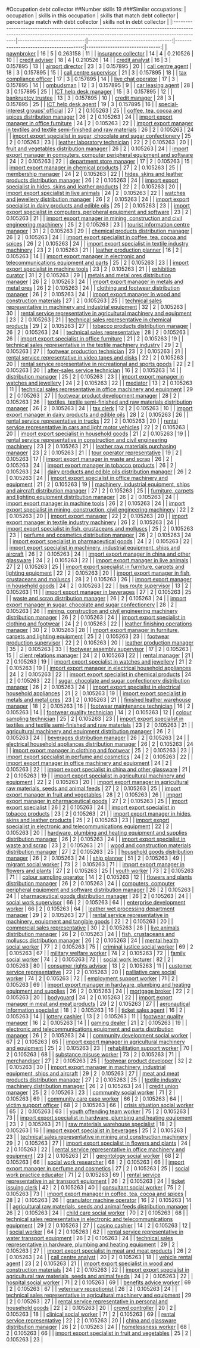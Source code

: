 #Occupation debt collector
##Number skills 19
###Similar occupations:
| occupation                                                                                                                                                              |   skills in this occupation |   skills that match debt collector |   percentage match with debt collector |   skills not in debt collector |
|:------------------------------------------------------------------------------------------------------------------------------------------------------------------------|----------------------------:|-----------------------------------:|---------------------------------------:|-------------------------------:|
| [pawnbroker](pawnbroker.md)                                                                                                                                             |                          16 |                                  5 |                               0.263158 |                             11 |
| [insurance collector](insurance_collector.md)                                                                                                                           |                          14 |                                  4 |                               0.210526 |                             10 |
| [credit adviser](credit_adviser.md)                                                                                                                                     |                          18 |                                  4 |                               0.210526 |                             14 |
| [credit analyst](credit_analyst.md)                                                                                                                                     |                          16 |                                  3 |                               0.157895 |                             13 |
| [airport director](airport_director.md)                                                                                                                                 |                          23 |                                  3 |                               0.157895 |                             20 |
| [call centre agent](call_centre_agent.md)                                                                                                                               |                          18 |                                  3 |                               0.157895 |                             15 |
| [call centre supervisor](call_centre_supervisor.md)                                                                                                                     |                          21 |                                  3 |                               0.157895 |                             18 |
| [tax compliance officer](tax_compliance_officer.md)                                                                                                                     |                          17 |                                  3 |                               0.157895 |                             14 |
| [live chat operator](live_chat_operator.md)                                                                                                                             |                          17 |                                  3 |                               0.157895 |                             14 |
| [ombudsman](ombudsman.md)                                                                                                                                               |                          12 |                                  3 |                               0.157895 |                              9 |
| [car leasing agent](car_leasing_agent.md)                                                                                                                               |                          28 |                                  3 |                               0.157895 |                             25 |
| [ICT help desk manager](ICT_help_desk_manager.md)                                                                                                                       |                          15 |                                  3 |                               0.157895 |                             12 |
| [bankruptcy trustee](bankruptcy_trustee.md)                                                                                                                             |                          13 |                                  3 |                               0.157895 |                             10 |
| [credit manager](credit_manager.md)                                                                                                                                     |                          28 |                                  3 |                               0.157895 |                             25 |
| [ICT help desk agent](ICT_help_desk_agent.md)                                                                                                                           |                          19 |                                  3 |                               0.157895 |                             16 |
| [special-interest groups' official](special-interest_groups'_official.md)                                                                                               |                          27 |                                  2 |                               0.105263 |                             25 |
| [coffee, tea, cocoa and spices distribution manager](coffee,_tea,_cocoa_and_spices_distribution_manager.md)                                                             |                          26 |                                  2 |                               0.105263 |                             24 |
| [import export manager in office furniture](import_export_manager_in_office_furniture.md)                                                                               |                          24 |                                  2 |                               0.105263 |                             22 |
| [import export manager in textiles and textile semi-finished and raw materials](import_export_manager_in_textiles_and_textile_semi-finished_and_raw_materials.md)       |                          26 |                                  2 |                               0.105263 |                             24 |
| [import export specialist in sugar, chocolate and sugar confectionery](import_export_specialist_in_sugar,_chocolate_and_sugar_confectionery.md)                         |                          25 |                                  2 |                               0.105263 |                             23 |
| [leather laboratory technician](leather_laboratory_technician.md)                                                                                                       |                          22 |                                  2 |                               0.105263 |                             20 |
| [fruit and vegetables distribution manager](fruit_and_vegetables_distribution_manager.md)                                                                               |                          26 |                                  2 |                               0.105263 |                             24 |
| [import export manager in computers, computer peripheral equipment and software](import_export_manager_in_computers,_computer_peripheral_equipment_and_software.md)     |                          24 |                                  2 |                               0.105263 |                             22 |
| [department store manager](department_store_manager.md)                                                                                                                 |                          17 |                                  2 |                               0.105263 |                             15 |
| [import export manager in chemical products](import_export_manager_in_chemical_products.md)                                                                             |                          27 |                                  2 |                               0.105263 |                             25 |
| [membership manager](membership_manager.md)                                                                                                                             |                          24 |                                  2 |                               0.105263 |                             22 |
| [hides, skins and leather products distribution manager](hides,_skins_and_leather_products_distribution_manager.md)                                                     |                          26 |                                  2 |                               0.105263 |                             24 |
| [import export specialist in hides, skins and leather products](import_export_specialist_in_hides,_skins_and_leather_products.md)                                       |                          22 |                                  2 |                               0.105263 |                             20 |
| [import export specialist in live animals](import_export_specialist_in_live_animals.md)                                                                                 |                          24 |                                  2 |                               0.105263 |                             22 |
| [watches and jewellery distribution manager](watches_and_jewellery_distribution_manager.md)                                                                             |                          26 |                                  2 |                               0.105263 |                             24 |
| [import export specialist in dairy products and edible oils](import_export_specialist_in_dairy_products_and_edible_oils.md)                                             |                          25 |                                  2 |                               0.105263 |                             23 |
| [import export specialist in computers, peripheral equipment and software](import_export_specialist_in_computers,_peripheral_equipment_and_software.md)                 |                          23 |                                  2 |                               0.105263 |                             21 |
| [import export manager in mining, construction and civil engineering machinery](import_export_manager_in_mining,_construction_and_civil_engineering_machinery.md)       |                          25 |                                  2 |                               0.105263 |                             23 |
| [tourist information centre manager](tourist_information_centre_manager.md)                                                                                             |                          31 |                                  2 |                               0.105263 |                             29 |
| [chemical products distribution manager](chemical_products_distribution_manager.md)                                                                                     |                          26 |                                  2 |                               0.105263 |                             24 |
| [import export specialist in coffee, tea, cocoa and spices](import_export_specialist_in_coffee,_tea,_cocoa_and_spices.md)                                               |                          26 |                                  2 |                               0.105263 |                             24 |
| [import export specialist in textile industry machinery](import_export_specialist_in_textile_industry_machinery.md)                                                     |                          23 |                                  2 |                               0.105263 |                             21 |
| [leather production planner](leather_production_planner.md)                                                                                                             |                          16 |                                  2 |                               0.105263 |                             14 |
| [import export manager in electronic and telecommunications equipment and parts](import_export_manager_in_electronic_and_telecommunications_equipment_and_parts.md)     |                          25 |                                  2 |                               0.105263 |                             23 |
| [import export specialist in machine tools](import_export_specialist_in_machine_tools.md)                                                                               |                          23 |                                  2 |                               0.105263 |                             21 |
| [exhibition curator](exhibition_curator.md)                                                                                                                             |                          31 |                                  2 |                               0.105263 |                             29 |
| [metals and metal ores distribution manager](metals_and_metal_ores_distribution_manager.md)                                                                             |                          26 |                                  2 |                               0.105263 |                             24 |
| [import export manager in metals and metal ores](import_export_manager_in_metals_and_metal_ores.md)                                                                     |                          26 |                                  2 |                               0.105263 |                             24 |
| [clothing and footwear distribution manager](clothing_and_footwear_distribution_manager.md)                                                                             |                          26 |                                  2 |                               0.105263 |                             24 |
| [import export manager in wood and construction materials](import_export_manager_in_wood_and_construction_materials.md)                                                 |                          27 |                                  2 |                               0.105263 |                             25 |
| [technical sales representative in machinery and industrial equipment](technical_sales_representative_in_machinery_and_industrial_equipment.md)                         |                          32 |                                  2 |                               0.105263 |                             30 |
| [rental service representative in agricultural machinery and equipment](rental_service_representative_in_agricultural_machinery_and_equipment.md)                       |                          23 |                                  2 |                               0.105263 |                             21 |
| [technical sales representative in chemical products](technical_sales_representative_in_chemical_products.md)                                                           |                          29 |                                  2 |                               0.105263 |                             27 |
| [tobacco products distribution manager](tobacco_products_distribution_manager.md)                                                                                       |                          26 |                                  2 |                               0.105263 |                             24 |
| [technical sales representative](technical_sales_representative.md)                                                                                                     |                          28 |                                  2 |                               0.105263 |                             26 |
| [import export specialist in office furniture](import_export_specialist_in_office_furniture.md)                                                                         |                          21 |                                  2 |                               0.105263 |                             19 |
| [technical sales representative in the textile machinery industry](technical_sales_representative_in_the_textile_machinery_industry.md)                                 |                          29 |                                  2 |                               0.105263 |                             27 |
| [footwear production technician](footwear_production_technician.md)                                                                                                     |                          23 |                                  2 |                               0.105263 |                             21 |
| [rental service representative in video tapes and disks](rental_service_representative_in_video_tapes_and_disks.md)                                                     |                          22 |                                  2 |                               0.105263 |                             20 |
| [rental service representative in recreational and sports goods](rental_service_representative_in_recreational_and_sports_goods.md)                                     |                          22 |                                  2 |                               0.105263 |                             20 |
| [after-sales service technician](after-sales_service_technician.md)                                                                                                     |                          16 |                                  2 |                               0.105263 |                             14 |
| [distribution manager](distribution_manager.md)                                                                                                                         |                          25 |                                  2 |                               0.105263 |                             23 |
| [import export manager in watches and jewellery](import_export_manager_in_watches_and_jewellery.md)                                                                     |                          24 |                                  2 |                               0.105263 |                             22 |
| [mediator](mediator.md)                                                                                                                                                 |                          13 |                                  2 |                               0.105263 |                             11 |
| [technical sales representative in office machinery and equipment](technical_sales_representative_in_office_machinery_and_equipment.md)                                 |                          29 |                                  2 |                               0.105263 |                             27 |
| [footwear product development manager](footwear_product_development_manager.md)                                                                                         |                          28 |                                  2 |                               0.105263 |                             26 |
| [textiles, textile semi-finished and raw materials distribution manager](textiles,_textile_semi-finished_and_raw_materials_distribution_manager.md)                     |                          26 |                                  2 |                               0.105263 |                             24 |
| [tax clerk](tax_clerk.md)                                                                                                                                               |                          12 |                                  2 |                               0.105263 |                             10 |
| [import export manager in dairy products and edible oils](import_export_manager_in_dairy_products_and_edible_oils.md)                                                   |                          28 |                                  2 |                               0.105263 |                             26 |
| [rental service representative in trucks](rental_service_representative_in_trucks.md)                                                                                   |                          22 |                                  2 |                               0.105263 |                             20 |
| [rental service representative in cars and light motor vehicles](rental_service_representative_in_cars_and_light_motor_vehicles.md)                                     |                          22 |                                  2 |                               0.105263 |                             20 |
| [import export specialist in household goods](import_export_specialist_in_household_goods.md)                                                                           |                          21 |                                  2 |                               0.105263 |                             19 |
| [rental service representative in construction and civil engineering machinery](rental_service_representative_in_construction_and_civil_engineering_machinery.md)       |                          23 |                                  2 |                               0.105263 |                             21 |
| [leather raw materials purchasing manager](leather_raw_materials_purchasing_manager.md)                                                                                 |                          23 |                                  2 |                               0.105263 |                             21 |
| [tour operator representative](tour_operator_representative.md)                                                                                                         |                          19 |                                  2 |                               0.105263 |                             17 |
| [import export manager in waste and scrap](import_export_manager_in_waste_and_scrap.md)                                                                                 |                          26 |                                  2 |                               0.105263 |                             24 |
| [import export manager in tobacco products](import_export_manager_in_tobacco_products.md)                                                                               |                          26 |                                  2 |                               0.105263 |                             24 |
| [dairy products and edible oils distribution manager](dairy_products_and_edible_oils_distribution_manager.md)                                                           |                          26 |                                  2 |                               0.105263 |                             24 |
| [import export specialist in office machinery and equipment](import_export_specialist_in_office_machinery_and_equipment.md)                                             |                          21 |                                  2 |                               0.105263 |                             19 |
| [machinery, industrial equipment, ships and aircraft distribution manager](machinery,_industrial_equipment,_ships_and_aircraft_distribution_manager.md)                 |                          27 |                                  2 |                               0.105263 |                             25 |
| [furniture, carpets and lighting equipment distribution manager](furniture,_carpets_and_lighting_equipment_distribution_manager.md)                                     |                          26 |                                  2 |                               0.105263 |                             24 |
| [import export manager in machine tools](import_export_manager_in_machine_tools.md)                                                                                     |                          26 |                                  2 |                               0.105263 |                             24 |
| [import export specialist in mining, construction, civil engineering machinery](import_export_specialist_in_mining,_construction,_civil_engineering_machinery.md)       |                          22 |                                  2 |                               0.105263 |                             20 |
| [import export manager](import_export_manager.md)                                                                                                                       |                          22 |                                  2 |                               0.105263 |                             20 |
| [import export manager in textile industry machinery](import_export_manager_in_textile_industry_machinery.md)                                                           |                          26 |                                  2 |                               0.105263 |                             24 |
| [import export specialist in  fish, crustaceans and molluscs](import_export_specialist_in__fish,_crustaceans_and_molluscs.md)                                           |                          25 |                                  2 |                               0.105263 |                             23 |
| [perfume and cosmetics distribution manager](perfume_and_cosmetics_distribution_manager.md)                                                                             |                          26 |                                  2 |                               0.105263 |                             24 |
| [import export specialist in pharmaceutical goods](import_export_specialist_in_pharmaceutical_goods.md)                                                                 |                          24 |                                  2 |                               0.105263 |                             22 |
| [import export specialist in machinery, industrial equipment, ships and aircraft](import_export_specialist_in_machinery,_industrial_equipment,_ships_and_aircraft.md)   |                          26 |                                  2 |                               0.105263 |                             24 |
| [import export manager in china and other glassware](import_export_manager_in_china_and_other_glassware.md)                                                             |                          24 |                                  2 |                               0.105263 |                             22 |
| [import export manager in live animals](import_export_manager_in_live_animals.md)                                                                                       |                          27 |                                  2 |                               0.105263 |                             25 |
| [import export specialist in furniture, carpets and lighting equipment](import_export_specialist_in_furniture,_carpets_and_lighting_equipment.md)                       |                          22 |                                  2 |                               0.105263 |                             20 |
| [import export manager in fish, crustaceans and molluscs](import_export_manager_in_fish,_crustaceans_and_molluscs.md)                                                   |                          28 |                                  2 |                               0.105263 |                             26 |
| [import export manager in household goods](import_export_manager_in_household_goods.md)                                                                                 |                          24 |                                  2 |                               0.105263 |                             22 |
| [bus route supervisor](bus_route_supervisor.md)                                                                                                                         |                          13 |                                  2 |                               0.105263 |                             11 |
| [import export manager in beverages](import_export_manager_in_beverages.md)                                                                                             |                          27 |                                  2 |                               0.105263 |                             25 |
| [waste and scrap distribution manager](waste_and_scrap_distribution_manager.md)                                                                                         |                          26 |                                  2 |                               0.105263 |                             24 |
| [import export manager in sugar, chocolate and sugar confectionery](import_export_manager_in_sugar,_chocolate_and_sugar_confectionery.md)                               |                          28 |                                  2 |                               0.105263 |                             26 |
| [mining, construction and civil engineering machinery distribution manager](mining,_construction_and_civil_engineering_machinery_distribution_manager.md)               |                          26 |                                  2 |                               0.105263 |                             24 |
| [import export specialist in clothing and footwear](import_export_specialist_in_clothing_and_footwear.md)                                                               |                          24 |                                  2 |                               0.105263 |                             22 |
| [leather finishing operations manager](leather_finishing_operations_manager.md)                                                                                         |                          30 |                                  2 |                               0.105263 |                             28 |
| [import export manager in furniture, carpets and lighting equipment](import_export_manager_in_furniture,_carpets_and_lighting_equipment.md)                             |                          25 |                                  2 |                               0.105263 |                             23 |
| [footwear production supervisor](footwear_production_supervisor.md)                                                                                                     |                          22 |                                  2 |                               0.105263 |                             20 |
| [leather production manager](leather_production_manager.md)                                                                                                             |                          35 |                                  2 |                               0.105263 |                             33 |
| [footwear assembly supervisor](footwear_assembly_supervisor.md)                                                                                                         |                          17 |                                  2 |                               0.105263 |                             15 |
| [client relations manager](client_relations_manager.md)                                                                                                                 |                          24 |                                  2 |                               0.105263 |                             22 |
| [rental manager](rental_manager.md)                                                                                                                                     |                          21 |                                  2 |                               0.105263 |                             19 |
| [import export specialist in watches and jewellery](import_export_specialist_in_watches_and_jewellery.md)                                                               |                          21 |                                  2 |                               0.105263 |                             19 |
| [import export manager in electrical household appliances](import_export_manager_in_electrical_household_appliances.md)                                                 |                          24 |                                  2 |                               0.105263 |                             22 |
| [import export specialist in chemical products](import_export_specialist_in_chemical_products.md)                                                                       |                          24 |                                  2 |                               0.105263 |                             22 |
| [sugar, chocolate and sugar confectionery distribution manager](sugar,_chocolate_and_sugar_confectionery_distribution_manager.md)                                       |                          26 |                                  2 |                               0.105263 |                             24 |
| [import export specialist in electrical household appliances](import_export_specialist_in_electrical_household_appliances.md)                                           |                          21 |                                  2 |                               0.105263 |                             19 |
| [import export specialist in metals and metal ores](import_export_specialist_in_metals_and_metal_ores.md)                                                               |                          23 |                                  2 |                               0.105263 |                             21 |
| [finished leather warehouse manager](finished_leather_warehouse_manager.md)                                                                                             |                          18 |                                  2 |                               0.105263 |                             16 |
| [footwear maintenance technician](footwear_maintenance_technician.md)                                                                                                   |                          16 |                                  2 |                               0.105263 |                             14 |
| [footwear quality technician](footwear_quality_technician.md)                                                                                                           |                          14 |                                  2 |                               0.105263 |                             12 |
| [colour sampling technician](colour_sampling_technician.md)                                                                                                             |                          25 |                                  2 |                               0.105263 |                             23 |
| [import export specialist in textiles and textile semi-finished and raw materials](import_export_specialist_in_textiles_and_textile_semi-finished_and_raw_materials.md) |                          23 |                                  2 |                               0.105263 |                             21 |
| [agricultural machinery and equipment distribution manager](agricultural_machinery_and_equipment_distribution_manager.md)                                               |                          26 |                                  2 |                               0.105263 |                             24 |
| [beverages distribution manager](beverages_distribution_manager.md)                                                                                                     |                          26 |                                  2 |                               0.105263 |                             24 |
| [electrical household appliances distribution manager](electrical_household_appliances_distribution_manager.md)                                                         |                          26 |                                  2 |                               0.105263 |                             24 |
| [import export manager in clothing and footwear](import_export_manager_in_clothing_and_footwear.md)                                                                     |                          25 |                                  2 |                               0.105263 |                             23 |
| [import export specialist in perfume and cosmetics](import_export_specialist_in_perfume_and_cosmetics.md)                                                               |                          24 |                                  2 |                               0.105263 |                             22 |
| [import export manager in office machinery and equipment](import_export_manager_in_office_machinery_and_equipment.md)                                                   |                          24 |                                  2 |                               0.105263 |                             22 |
| [import export specialist in china and other glassware](import_export_specialist_in_china_and_other_glassware.md)                                                       |                          21 |                                  2 |                               0.105263 |                             19 |
| [import export specialist in agricultural machinery and equipment](import_export_specialist_in_agricultural_machinery_and_equipment.md)                                 |                          22 |                                  2 |                               0.105263 |                             20 |
| [import export manager in agricultural raw materials, seeds and animal feeds](import_export_manager_in_agricultural_raw_materials,_seeds_and_animal_feeds.md)           |                          27 |                                  2 |                               0.105263 |                             25 |
| [import export manager in fruit and vegetables](import_export_manager_in_fruit_and_vegetables.md)                                                                       |                          28 |                                  2 |                               0.105263 |                             26 |
| [import export manager in pharmaceutical goods](import_export_manager_in_pharmaceutical_goods.md)                                                                       |                          27 |                                  2 |                               0.105263 |                             25 |
| [import export specialist](import_export_specialist.md)                                                                                                                 |                          26 |                                  2 |                               0.105263 |                             24 |
| [import export specialist in tobacco products](import_export_specialist_in_tobacco_products.md)                                                                         |                          23 |                                  2 |                               0.105263 |                             21 |
| [import export manager in hides, skins and leather products](import_export_manager_in_hides,_skins_and_leather_products.md)                                             |                          25 |                                  2 |                               0.105263 |                             23 |
| [import export specialist in electronic and telecommunications equipment](import_export_specialist_in_electronic_and_telecommunications_equipment.md)                   |                          22 |                                  2 |                               0.105263 |                             20 |
| [hardware, plumbing and heating equipment and supplies distribution manager](hardware,_plumbing_and_heating_equipment_and_supplies_distribution_manager.md)             |                          26 |                                  2 |                               0.105263 |                             24 |
| [import export specialist in waste and scrap](import_export_specialist_in_waste_and_scrap.md)                                                                           |                          23 |                                  2 |                               0.105263 |                             21 |
| [wood and construction materials distribution manager](wood_and_construction_materials_distribution_manager.md)                                                         |                          27 |                                  2 |                               0.105263 |                             25 |
| [household goods distribution manager](household_goods_distribution_manager.md)                                                                                         |                          26 |                                  2 |                               0.105263 |                             24 |
| [ship planner](ship_planner.md)                                                                                                                                         |                          51 |                                  2 |                               0.105263 |                             49 |
| [migrant social worker](migrant_social_worker.md)                                                                                                                       |                          73 |                                  2 |                               0.105263 |                             71 |
| [import export manager in flowers and plants](import_export_manager_in_flowers_and_plants.md)                                                                           |                          27 |                                  2 |                               0.105263 |                             25 |
| [youth worker](youth_worker.md)                                                                                                                                         |                          73 |                                  2 |                               0.105263 |                             71 |
| [colour sampling operator](colour_sampling_operator.md)                                                                                                                 |                          14 |                                  2 |                               0.105263 |                             12 |
| [flowers and plants distribution manager](flowers_and_plants_distribution_manager.md)                                                                                   |                          26 |                                  2 |                               0.105263 |                             24 |
| [computers, computer peripheral equipment and software distribution manager](computers,_computer_peripheral_equipment_and_software_distribution_manager.md)             |                          26 |                                  2 |                               0.105263 |                             24 |
| [pharmaceutical goods distribution manager](pharmaceutical_goods_distribution_manager.md)                                                                               |                          26 |                                  2 |                               0.105263 |                             24 |
| [social work supervisor](social_work_supervisor.md)                                                                                                                     |                          66 |                                  2 |                               0.105263 |                             64 |
| [enterprise development worker](enterprise_development_worker.md)                                                                                                       |                          66 |                                  2 |                               0.105263 |                             64 |
| [leather wet processing department manager](leather_wet_processing_department_manager.md)                                                                               |                          29 |                                  2 |                               0.105263 |                             27 |
| [rental service representative in machinery, equipment and tangible goods](rental_service_representative_in_machinery,_equipment_and_tangible_goods.md)                 |                          22 |                                  2 |                               0.105263 |                             20 |
| [commercial sales representative](commercial_sales_representative.md)                                                                                                   |                          30 |                                  2 |                               0.105263 |                             28 |
| [live animals distribution manager](live_animals_distribution_manager.md)                                                                                               |                          26 |                                  2 |                               0.105263 |                             24 |
| [fish, crustaceans and molluscs distribution manager](fish,_crustaceans_and_molluscs_distribution_manager.md)                                                           |                          26 |                                  2 |                               0.105263 |                             24 |
| [mental health social worker](mental_health_social_worker.md)                                                                                                           |                          77 |                                  2 |                               0.105263 |                             75 |
| [criminal justice social worker](criminal_justice_social_worker.md)                                                                                                     |                          69 |                                  2 |                               0.105263 |                             67 |
| [military welfare worker](military_welfare_worker.md)                                                                                                                   |                          74 |                                  2 |                               0.105263 |                             72 |
| [family social worker](family_social_worker.md)                                                                                                                         |                          74 |                                  2 |                               0.105263 |                             72 |
| [social work lecturer](social_work_lecturer.md)                                                                                                                         |                          82 |                                  2 |                               0.105263 |                             80 |
| [consumer rights advisor](consumer_rights_advisor.md)                                                                                                                   |                          13 |                                  2 |                               0.105263 |                             11 |
| [customer service representative](customer_service_representative.md)                                                                                                   |                          22 |                                  2 |                               0.105263 |                             20 |
| [palliative care social worker](palliative_care_social_worker.md)                                                                                                       |                          74 |                                  2 |                               0.105263 |                             72 |
| [employment support worker](employment_support_worker.md)                                                                                                               |                          71 |                                  2 |                               0.105263 |                             69 |
| [import export manager in hardware, plumbing and heating equipment and supplies](import_export_manager_in_hardware,_plumbing_and_heating_equipment_and_supplies.md)     |                          26 |                                  2 |                               0.105263 |                             24 |
| [mortgage broker](mortgage_broker.md)                                                                                                                                   |                          22 |                                  2 |                               0.105263 |                             20 |
| [bodyguard](bodyguard.md)                                                                                                                                               |                          24 |                                  2 |                               0.105263 |                             22 |
| [import export manager in meat and meat products](import_export_manager_in_meat_and_meat_products.md)                                                                   |                          29 |                                  2 |                               0.105263 |                             27 |
| [aeronautical information specialist](aeronautical_information_specialist.md)                                                                                           |                          18 |                                  2 |                               0.105263 |                             16 |
| [ticket sales agent](ticket_sales_agent.md)                                                                                                                             |                          16 |                                  2 |                               0.105263 |                             14 |
| [lottery cashier](lottery_cashier.md)                                                                                                                                   |                          13 |                                  2 |                               0.105263 |                             11 |
| [footwear quality manager](footwear_quality_manager.md)                                                                                                                 |                          16 |                                  2 |                               0.105263 |                             14 |
| [gaming dealer](gaming_dealer.md)                                                                                                                                       |                          21 |                                  2 |                               0.105263 |                             19 |
| [electronic and telecommunications equipment and parts distribution manager](electronic_and_telecommunications_equipment_and_parts_distribution_manager.md)             |                          26 |                                  2 |                               0.105263 |                             24 |
| [community development social worker](community_development_social_worker.md)                                                                                           |                          67 |                                  2 |                               0.105263 |                             65 |
| [import export manager in agricultural machinery and equipment](import_export_manager_in_agricultural_machinery_and_equipment.md)                                       |                          25 |                                  2 |                               0.105263 |                             23 |
| [rehabilitation support worker](rehabilitation_support_worker.md)                                                                                                       |                          70 |                                  2 |                               0.105263 |                             68 |
| [substance misuse worker](substance_misuse_worker.md)                                                                                                                   |                          73 |                                  2 |                               0.105263 |                             71 |
| [merchandiser](merchandiser.md)                                                                                                                                         |                          27 |                                  2 |                               0.105263 |                             25 |
| [footwear product developer](footwear_product_developer.md)                                                                                                             |                          32 |                                  2 |                               0.105263 |                             30 |
| [import export manager in machinery, industrial equipment, ships and aircraft](import_export_manager_in_machinery,_industrial_equipment,_ships_and_aircraft.md)         |                          29 |                                  2 |                               0.105263 |                             27 |
| [meat and meat products distribution manager](meat_and_meat_products_distribution_manager.md)                                                                           |                          27 |                                  2 |                               0.105263 |                             25 |
| [textile industry machinery distribution manager](textile_industry_machinery_distribution_manager.md)                                                                   |                          26 |                                  2 |                               0.105263 |                             24 |
| [credit union manager](credit_union_manager.md)                                                                                                                         |                          25 |                                  2 |                               0.105263 |                             23 |
| [community social worker](community_social_worker.md)                                                                                                                   |                          71 |                                  2 |                               0.105263 |                             69 |
| [community care case worker](community_care_case_worker.md)                                                                                                             |                          66 |                                  2 |                               0.105263 |                             64 |
| [victim support officer](victim_support_officer.md)                                                                                                                     |                          68 |                                  2 |                               0.105263 |                             66 |
| [crisis situation social worker](crisis_situation_social_worker.md)                                                                                                     |                          65 |                                  2 |                               0.105263 |                             63 |
| [youth offending team worker](youth_offending_team_worker.md)                                                                                                           |                          75 |                                  2 |                               0.105263 |                             73 |
| [import export specialist in hardware, plumbing and heating equipment](import_export_specialist_in_hardware,_plumbing_and_heating_equipment.md)                         |                          23 |                                  2 |                               0.105263 |                             21 |
| [raw materials warehouse specialist](raw_materials_warehouse_specialist.md)                                                                                             |                          18 |                                  2 |                               0.105263 |                             16 |
| [import export specialist in beverages](import_export_specialist_in_beverages.md)                                                                                       |                          25 |                                  2 |                               0.105263 |                             23 |
| [technical sales representative in mining and construction machinery](technical_sales_representative_in_mining_and_construction_machinery.md)                           |                          29 |                                  2 |                               0.105263 |                             27 |
| [import export specialist in flowers and plants](import_export_specialist_in_flowers_and_plants.md)                                                                     |                          24 |                                  2 |                               0.105263 |                             22 |
| [rental service representative in office machinery and equipment](rental_service_representative_in_office_machinery_and_equipment.md)                                   |                          23 |                                  2 |                               0.105263 |                             21 |
| [gerontology social worker](gerontology_social_worker.md)                                                                                                               |                          68 |                                  2 |                               0.105263 |                             66 |
| [social work researcher](social_work_researcher.md)                                                                                                                     |                          68 |                                  2 |                               0.105263 |                             66 |
| [import export manager in perfume and cosmetics](import_export_manager_in_perfume_and_cosmetics.md)                                                                     |                          27 |                                  2 |                               0.105263 |                             25 |
| [social work practice educator](social_work_practice_educator.md)                                                                                                       |                          71 |                                  2 |                               0.105263 |                             69 |
| [rental service representative in air transport equipment](rental_service_representative_in_air_transport_equipment.md)                                                 |                          26 |                                  2 |                               0.105263 |                             24 |
| [ticket issuing clerk](ticket_issuing_clerk.md)                                                                                                                         |                          42 |                                  2 |                               0.105263 |                             40 |
| [consultant social worker](consultant_social_worker.md)                                                                                                                 |                          75 |                                  2 |                               0.105263 |                             73 |
| [import export manager in coffee, tea, cocoa and spices](import_export_manager_in_coffee,_tea,_cocoa_and_spices.md)                                                     |                          28 |                                  2 |                               0.105263 |                             26 |
| [granulator machine operator](granulator_machine_operator.md)                                                                                                           |                          16 |                                  2 |                               0.105263 |                             14 |
| [agricultural raw materials, seeds and animal feeds distribution manager](agricultural_raw_materials,_seeds_and_animal_feeds_distribution_manager.md)                   |                          26 |                                  2 |                               0.105263 |                             24 |
| [child care social worker](child_care_social_worker.md)                                                                                                                 |                          70 |                                  2 |                               0.105263 |                             68 |
| [technical sales representative in electronic and telecommunications equipment](technical_sales_representative_in_electronic_and_telecommunications_equipment.md)       |                          29 |                                  2 |                               0.105263 |                             27 |
| [casino cashier](casino_cashier.md)                                                                                                                                     |                          14 |                                  2 |                               0.105263 |                             12 |
| [social worker](social_worker.md)                                                                                                                                       |                          64 |                                  2 |                               0.105263 |                             62 |
| [rental service representative in water transport equipment](rental_service_representative_in_water_transport_equipment.md)                                             |                          26 |                                  2 |                               0.105263 |                             24 |
| [technical sales representative in hardware, plumbing and heating equipment](technical_sales_representative_in_hardware,_plumbing_and_heating_equipment.md)             |                          29 |                                  2 |                               0.105263 |                             27 |
| [import export specialist in meat and meat products](import_export_specialist_in_meat_and_meat_products.md)                                                             |                          26 |                                  2 |                               0.105263 |                             24 |
| [call centre analyst](call_centre_analyst.md)                                                                                                                           |                          20 |                                  2 |                               0.105263 |                             18 |
| [vehicle rental agent](vehicle_rental_agent.md)                                                                                                                         |                          23 |                                  2 |                               0.105263 |                             21 |
| [import export specialist in wood and construction materials](import_export_specialist_in_wood_and_construction_materials.md)                                           |                          24 |                                  2 |                               0.105263 |                             22 |
| [import export specialist in agricultural raw materials, seeds and animal feeds](import_export_specialist_in_agricultural_raw_materials,_seeds_and_animal_feeds.md)     |                          24 |                                  2 |                               0.105263 |                             22 |
| [hospital social worker](hospital_social_worker.md)                                                                                                                     |                          71 |                                  2 |                               0.105263 |                             69 |
| [benefits advice worker](benefits_advice_worker.md)                                                                                                                     |                          69 |                                  2 |                               0.105263 |                             67 |
| [veterinary receptionist](veterinary_receptionist.md)                                                                                                                   |                          26 |                                  2 |                               0.105263 |                             24 |
| [technical sales representative in agricultural machinery and equipment](technical_sales_representative_in_agricultural_machinery_and_equipment.md)                     |                          29 |                                  2 |                               0.105263 |                             27 |
| [rental service representative in personal and household goods](rental_service_representative_in_personal_and_household_goods.md)                                       |                          22 |                                  2 |                               0.105263 |                             20 |
| [crowd controller](crowd_controller.md)                                                                                                                                 |                          20 |                                  2 |                               0.105263 |                             18 |
| [clinical social worker](clinical_social_worker.md)                                                                                                                     |                          71 |                                  2 |                               0.105263 |                             69 |
| [rental service representative](rental_service_representative.md)                                                                                                       |                          22 |                                  2 |                               0.105263 |                             20 |
| [china and glassware distribution manager](china_and_glassware_distribution_manager.md)                                                                                 |                          26 |                                  2 |                               0.105263 |                             24 |
| [homelessness worker](homelessness_worker.md)                                                                                                                           |                          68 |                                  2 |                               0.105263 |                             66 |
| [import export specialist in fruit and vegetables](import_export_specialist_in_fruit_and_vegetables.md)                                                                 |                          25 |                                  2 |                               0.105263 |                             23 |
